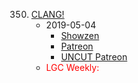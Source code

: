 350. [CLANG!](https://linuxgamecast.com/2019/05/linuxgamecast-weekly-ep-350-clang/)
     * 2019-05-04
        * [Showzen](https://www.patreon.com/posts/prepresupershowz-26622938)
        * [Patreon](https://www.patreon.com/posts/linuxgamecast-26622960)
        * [UNCUT Patreon](https://www.patreon.com/posts/linuxgamecast-26622888)
     * <span style="color:red">LGC Weekly:</span>
